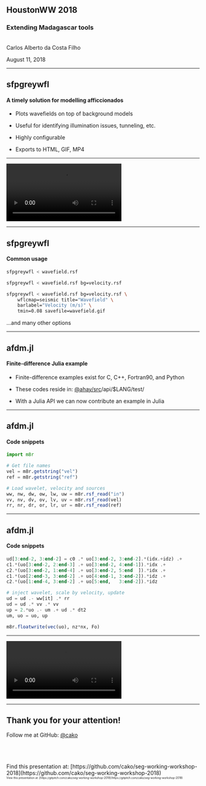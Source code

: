 <!-- .slide: class="center" -->

## HoustonWW 2018

### Extending Madagascar tools

<br>
Carlos Alberto da Costa Filho

August 11, 2018

---

## sfpgreywfl

#### A timely solution for modelling afficcionados

- Plots wavefields on top of background models

- Useful for identifying illumination issues, tunneling, etc.

- Highly configurable

- Exports to HTML, GIF, MP4

---

![Wavefield](https://s3.eu-west-2.amazonaws.com/cdacosta-londonbucket/wavefield.mp4)

---

## sfpgreywfl

#### Common usage

```bash
sfpgreywfl < wavefield.rsf
```

```bash
sfpgreywfl < wavefield.rsf bg=velocity.rsf
```

```bash
sfpgreywfl < wavefield.rsf bg=velocity.rsf \
    wflcmap=seismic title="Wavefield" \
    barlabel="Velocity (m/s)" \
    tmin=0.08 savefile=wavefield.gif
```

...and many other options

---

## afdm.jl

#### Finite-difference Julia example

- Finite-difference examples exist for C, C++, Fortran90, and Python

- These codes reside in: [@ahay/src](https://github.com/ahay/src)/api/$LANG/test/

- With a Julia API we can now contribute an example in Julia

---

## afdm.jl
#### Code snippets

```julia
import m8r

# Get file names
vel = m8r.getstring("vel")
ref = m8r.getstring("ref")

# Load wavelet, velocity and sources
ww, nw, dw, ow, lw, uw = m8r.rsf_read("in")
vv, nv, dv, ov, lv, uv = m8r.rsf_read(vel)
rr, nr, dr, or, lr, ur = m8r.rsf_read(ref)
```

---
## afdm.jl
#### Code snippets

```julia
ud[3:end-2, 3:end-2] = c0 .* uo[3:end-2, 3:end-2].*(idx.+idz) .+
c1.*(uo[3:end-2, 2:end-3] .+ uo[3:end-2, 4:end-1]).*idx .+
c2.*(uo[3:end-2, 1:end-4] .+ uo[3:end-2, 5:end  ]).*idx .+
c1.*(uo[2:end-3, 3:end-2] .+ uo[4:end-1, 3:end-2]).*idz .+
c2.*(uo[1:end-4, 3:end-2] .+ uo[5:end,   3:end-2]).*idz

# inject wavelet, scale by velocity, update
ud = ud .- ww[it] .* rr
ud = ud .* vv .* vv
up = 2.*uo .- um .+ ud .* dt2
um, uo = uo, up

m8r.floatwrite(vec(uo), nz*nx, Fo)
```
---
![afdm.jl wavefield](https://s3.eu-west-2.amazonaws.com/cdacosta-londonbucket/wavefield_afdm.mp4)

---
<!-- .slide: class="center" -->
## Thank you for your attention!

Follow me at GitHub: [@cako](https://github.com/cako/)

<br>
<br>
<br>
<divstyle="font-size: 0.5em">
Find this presentation at: [https://github.com/cako/seg-working-workshop-2018](https://github.com/cako/seg-working-workshop-2018)
</div>
<div style="font-size: 0.5em">
View this presentation at: [https://gitpitch.com/cako/seg-working-workshop-2018](https://gitpitch.com/cako/seg-working-workshop-2018)
</div>
